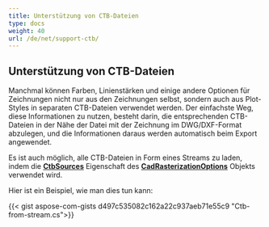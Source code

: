 ```yaml
---
title: Unterstützung von CTB-Dateien
type: docs
weight: 40
url: /de/net/support-ctb/
---
```


## **Unterstützung von CTB-Dateien**

Manchmal können Farben, Linienstärken und einige andere Optionen für Zeichnungen nicht nur aus den Zeichnungen selbst, sondern auch aus Plot-Styles in separaten CTB-Dateien verwendet werden. 
Der einfachste Weg, diese Informationen zu nutzen, besteht darin, die entsprechenden CTB-Dateien in der Nähe der Datei mit der Zeichnung im DWG/DXF-Format abzulegen, und die Informationen daraus werden automatisch beim Export angewendet.

Es ist auch möglich, alle CTB-Dateien in Form eines Streams zu laden, indem die 
[**CtbSources**](https://reference.aspose.com/cad/net/aspose.cad.imageoptions/cadrasterizationoptions/ctbsources/) Eigenschaft des 
[**CadRasterizationOptions**](https://reference.aspose.com/cad/net/aspose.cad.imageoptions/cadrasterizationoptions/) Objekts verwendet wird.

Hier ist ein Beispiel, wie man dies tun kann:
 
{{< gist aspose-com-gists d497c535082c162a22c937aeb71e55c9 "Ctb-from-stream.cs">}}
